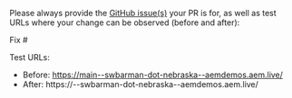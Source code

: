 Please always provide the [GitHub issue(s)](../issues) your PR is for, as well as test URLs where your change can be observed (before and after):

Fix #<gh-issue-id>

Test URLs:
- Before: https://main--swbarman-dot-nebraska--aemdemos.aem.live/
- After: https://<branch>--swbarman-dot-nebraska--aemdemos.aem.live/
